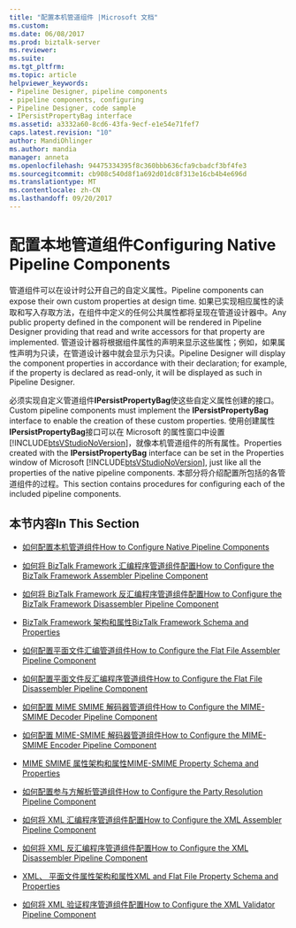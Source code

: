 ```yaml
---
title: "配置本机管道组件 |Microsoft 文档"
ms.custom: 
ms.date: 06/08/2017
ms.prod: biztalk-server
ms.reviewer: 
ms.suite: 
ms.tgt_pltfrm: 
ms.topic: article
helpviewer_keywords:
- Pipeline Designer, pipeline components
- pipeline components, configuring
- Pipeline Designer, code sample
- IPersistPropertyBag interface
ms.assetid: a3332a60-8cd6-43fa-9ecf-e1e54e71fef7
caps.latest.revision: "10"
author: MandiOhlinger
ms.author: mandia
manager: anneta
ms.openlocfilehash: 94475334395f8c360bbb636cfa9cbadcf3bf4fe3
ms.sourcegitcommit: cb908c540d8f1a692d01dc8f313e16cb4b4e696d
ms.translationtype: MT
ms.contentlocale: zh-CN
ms.lasthandoff: 09/20/2017
---
```

# <a name="configuring-native-pipeline-components"></a><span data-ttu-id="51ec7-102">配置本地管道组件</span><span class="sxs-lookup"><span data-stu-id="51ec7-102">Configuring Native Pipeline Components</span></span>
<span data-ttu-id="51ec7-103">管道组件可以在设计时公开自己的自定义属性。</span><span class="sxs-lookup"><span data-stu-id="51ec7-103">Pipeline components can expose their own custom properties at design time.</span></span> <span data-ttu-id="51ec7-104">如果已实现相应属性的读取和写入存取方法，在组件中定义的任何公共属性都将呈现在管道设计器中。</span><span class="sxs-lookup"><span data-stu-id="51ec7-104">Any public property defined in the component will be rendered in Pipeline Designer providing that read and write accessors for that property are implemented.</span></span> <span data-ttu-id="51ec7-105">管道设计器将根据组件属性的声明来显示这些属性；例如，如果属性声明为只读，在管道设计器中就会显示为只读。</span><span class="sxs-lookup"><span data-stu-id="51ec7-105">Pipeline Designer will display the component properties in accordance with their declaration; for example, if the property is declared as read-only, it will be displayed as such in Pipeline Designer.</span></span>  
  
 <span data-ttu-id="51ec7-106">必须实现自定义管道组件**IPersistPropertyBag**使这些自定义属性创建的接口。</span><span class="sxs-lookup"><span data-stu-id="51ec7-106">Custom pipeline components must implement the **IPersistPropertyBag** interface to enable the creation of these custom properties.</span></span> <span data-ttu-id="51ec7-107">使用创建属性**IPersistPropertyBag**接口可以在 Microsoft 的属性窗口中设置[!INCLUDE[btsVStudioNoVersion](../includes/btsvstudionoversion-md.md)]，就像本机管道组件的所有属性。</span><span class="sxs-lookup"><span data-stu-id="51ec7-107">Properties created with the **IPersistPropertyBag** interface can be set in the Properties window of Microsoft [!INCLUDE[btsVStudioNoVersion](../includes/btsvstudionoversion-md.md)], just like all the properties of the native pipeline components.</span></span> <span data-ttu-id="51ec7-108">本部分将介绍配置所包括的各管道组件的过程。</span><span class="sxs-lookup"><span data-stu-id="51ec7-108">This section contains procedures for configuring each of the included pipeline components.</span></span>  
  
## <a name="in-this-section"></a><span data-ttu-id="51ec7-109">本节内容</span><span class="sxs-lookup"><span data-stu-id="51ec7-109">In This Section</span></span>  
  
-   [<span data-ttu-id="51ec7-110">如何配置本机管道组件</span><span class="sxs-lookup"><span data-stu-id="51ec7-110">How to Configure Native Pipeline Components</span></span>](../core/how-to-configure-native-pipeline-components.md)  
  
-   [<span data-ttu-id="51ec7-111">如何将 BizTalk Framework 汇编程序管道组件配置</span><span class="sxs-lookup"><span data-stu-id="51ec7-111">How to Configure the BizTalk Framework Assembler Pipeline Component</span></span>](../core/how-to-configure-the-biztalk-framework-assembler-pipeline-component.md)  
  
-   [<span data-ttu-id="51ec7-112">如何将 BizTalk Framework 反汇编程序管道组件配置</span><span class="sxs-lookup"><span data-stu-id="51ec7-112">How to Configure the BizTalk Framework Disassembler Pipeline Component</span></span>](../core/how-to-configure-the-biztalk-framework-disassembler-pipeline-component.md)  
  
-   [<span data-ttu-id="51ec7-113">BizTalk Framework 架构和属性</span><span class="sxs-lookup"><span data-stu-id="51ec7-113">BizTalk Framework Schema and Properties</span></span>](../core/biztalk-framework-schema-and-properties.md)  
  
-   [<span data-ttu-id="51ec7-114">如何配置平面文件汇编管道组件</span><span class="sxs-lookup"><span data-stu-id="51ec7-114">How to Configure the Flat File Assembler Pipeline Component</span></span>](../core/how-to-configure-the-flat-file-assembler-pipeline-component.md)  
  
-   [<span data-ttu-id="51ec7-115">如何配置平面文件反汇编程序管道组件</span><span class="sxs-lookup"><span data-stu-id="51ec7-115">How to Configure the Flat File Disassembler Pipeline Component</span></span>](../core/how-to-configure-the-flat-file-disassembler-pipeline-component.md)  
  
-   [<span data-ttu-id="51ec7-116">如何配置 MIME SMIME 解码器管道组件</span><span class="sxs-lookup"><span data-stu-id="51ec7-116">How to Configure the MIME-SMIME Decoder Pipeline Component</span></span>](../core/how-to-configure-the-mime-smime-decoder-pipeline-component.md)  
  
-   [<span data-ttu-id="51ec7-117">如何配置 MIME-SMIME 解码器管道组件</span><span class="sxs-lookup"><span data-stu-id="51ec7-117">How to Configure the MIME-SMIME Encoder Pipeline Component</span></span>](../core/how-to-configure-the-mime-smime-encoder-pipeline-component.md)  
  
-   [<span data-ttu-id="51ec7-118">MIME SMIME 属性架构和属性</span><span class="sxs-lookup"><span data-stu-id="51ec7-118">MIME-SMIME Property Schema and Properties</span></span>](../core/mime-smime-property-schema-and-properties.md)  
  
-   [<span data-ttu-id="51ec7-119">如何配置参与方解析管道组件</span><span class="sxs-lookup"><span data-stu-id="51ec7-119">How to Configure the Party Resolution Pipeline Component</span></span>](../core/how-to-configure-the-party-resolution-pipeline-component.md)  
  
-   [<span data-ttu-id="51ec7-120">如何将 XML 汇编程序管道组件配置</span><span class="sxs-lookup"><span data-stu-id="51ec7-120">How to Configure the XML Assembler Pipeline Component</span></span>](../core/how-to-configure-the-xml-assembler-pipeline-component.md)  
  
-   [<span data-ttu-id="51ec7-121">如何将 XML 反汇编程序管道组件配置</span><span class="sxs-lookup"><span data-stu-id="51ec7-121">How to Configure the XML Disassembler Pipeline Component</span></span>](../core/how-to-configure-the-xml-disassembler-pipeline-component.md)  
  
-   [<span data-ttu-id="51ec7-122">XML、 平面文件属性架构和属性</span><span class="sxs-lookup"><span data-stu-id="51ec7-122">XML and Flat File Property Schema and Properties</span></span>](../core/xml-and-flat-file-property-schema-and-properties.md)  
  
-   [<span data-ttu-id="51ec7-123">如何将 XML 验证程序管道组件配置</span><span class="sxs-lookup"><span data-stu-id="51ec7-123">How to Configure the XML Validator Pipeline Component</span></span>](../core/how-to-configure-the-xml-validator-pipeline-component.md)